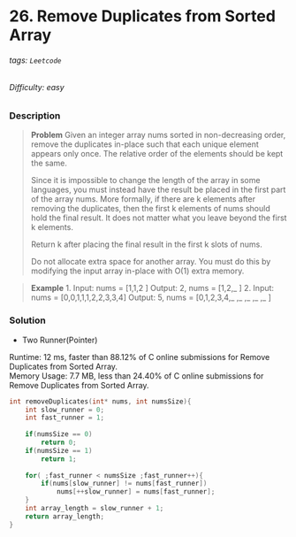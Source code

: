# 26. Remove Duplicates from Sorted Array
###### tags: `Leetcode`
###### Difficulty: easy
### Description

>**Problem**
>Given an integer array nums sorted in non-decreasing order, remove the duplicates in-place such that each unique element appears only once. The relative order of the elements should be kept the same.
>
>Since it is impossible to change the length of the array in some languages, you must instead have the result be placed in the first part of the array nums. More formally, if there are k elements after removing the duplicates, then the first k elements of nums should hold the final result. It does not matter what you leave beyond the first k elements.
>
>Return k after placing the final result in the first k slots of nums.
>
>Do not allocate extra space for another array. You must do this by modifying the input array in-place with O(1) extra memory.

>**Example**
>1.
>Input: nums = [1,1,2 ]
Output: 2, nums = [1,2,_ ]
>2.
>Input: nums = [0,0,1,1,1,2,2,3,3,4]
Output: 5, nums = [0,1,2,3,4,_ ,_ ,_ ,_ ,_  ]



### Solution 
* Two Runner(Pointer)

Runtime: 12 ms, faster than 88.12% of C online submissions for Remove Duplicates from Sorted Array.  
Memory Usage: 7.7 MB, less than 24.40% of C online submissions for Remove Duplicates from Sorted Array.  

```c
int removeDuplicates(int* nums, int numsSize){
    int slow_runner = 0;
    int fast_runner = 1;
    
    if(numsSize == 0)
        return 0;
    if(numsSize == 1)
        return 1;
    
    for( ;fast_runner < numsSize ;fast_runner++){
        if(nums[slow_runner] != nums[fast_runner])   
            nums[++slow_runner] = nums[fast_runner];              
    }
    int array_length = slow_runner + 1;
    return array_length;
}
```
